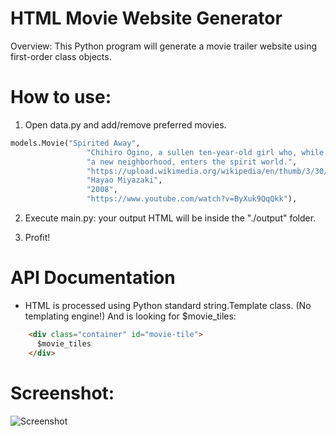# HTML Movie Website Generator

Overview: This Python program will generate a movie trailer website using first-order class objects.

# How to use:
1. Open data.py and add/remove preferred movies.
```python
models.Movie("Spirited Away",
                 "Chihiro Ogino, a sullen ten-year-old girl who, while moving to "
                 "a new neighborhood, enters the spirit world.",
                 "https://upload.wikimedia.org/wikipedia/en/thumb/3/30/Spirited_Away_poster.JPG/220px-Spirited_Away_poster.JPG",
                 "Hayao Miyazaki",
                 "2008",
                 "https://www.youtube.com/watch?v=ByXuk9QqQkk"),
```

2. Execute main.py: your output HTML will be inside the "./output" folder.

3.  Profit!

# API Documentation
* HTML is processed using Python standard string.Template class. (No templating engine!) And is looking for $movie_tiles:
```html
    <div class="container" id="movie-tile">
      $movie_tiles
    </div>
```

# Screenshot:
![Screenshot](https://github.com/dariusstrasel/Movie-Website-Object-Orientated-/blob/master/Capture.PNG)